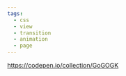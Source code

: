```yaml
---
tags:
  - css
  - view
  - transition
  - animation
  - page
---
```

https://codepen.io/collection/GoGOGK